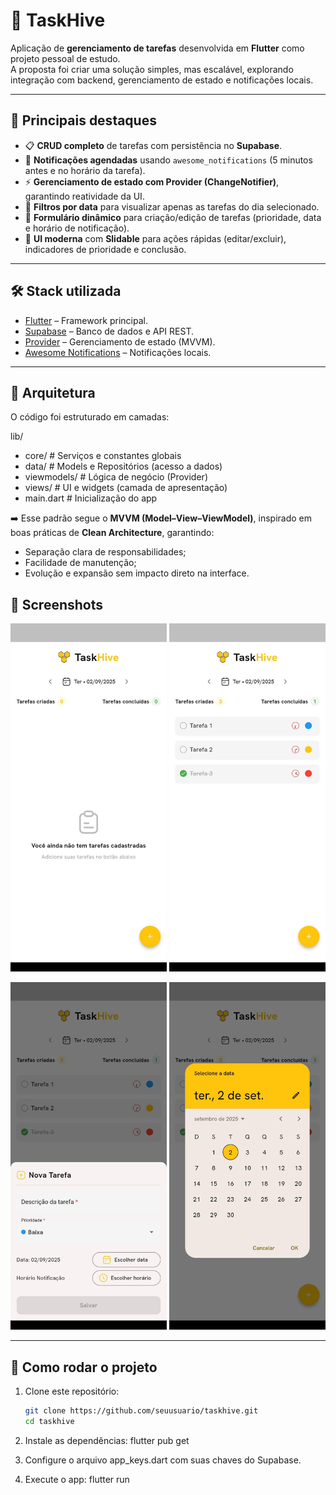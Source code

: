 # 🐝 TaskHive

Aplicação de **gerenciamento de tarefas** desenvolvida em **Flutter** como projeto pessoal de estudo.  
A proposta foi criar uma solução simples, mas escalável, explorando integração com backend, gerenciamento de estado e notificações locais.

---

## 🔑 Principais destaques
- 📋 **CRUD completo** de tarefas com persistência no **Supabase**.  
- 🔔 **Notificações agendadas** usando `awesome_notifications` (5 minutos antes e no horário da tarefa).  
- ⚡ **Gerenciamento de estado com Provider (ChangeNotifier)**, garantindo reatividade da UI.  
- 📅 **Filtros por data** para visualizar apenas as tarefas do dia selecionado.  
- 📝 **Formulário dinâmico** para criação/edição de tarefas (prioridade, data e horário de notificação).  
- 🎨 **UI moderna** com **Slidable** para ações rápidas (editar/excluir), indicadores de prioridade e conclusão.  

---

## 🛠️ Stack utilizada
- [Flutter](https://flutter.dev/) – Framework principal.  
- [Supabase](https://supabase.com/) – Banco de dados e API REST.  
- [Provider](https://pub.dev/packages/provider) – Gerenciamento de estado (MVVM).  
- [Awesome Notifications](https://pub.dev/packages/awesome_notifications) – Notificações locais.  

---

## 📐 Arquitetura
O código foi estruturado em camadas:

lib/
   - core/ # Serviços e constantes globais
   - data/ # Models e Repositórios (acesso a dados)
   - viewmodels/ # Lógica de negócio (Provider)
   - views/ # UI e widgets (camada de apresentação)
   - main.dart # Inicialização do app

➡️ Esse padrão segue o **MVVM (Model–View–ViewModel)**, inspirado em boas práticas de **Clean Architecture**, garantindo:  
- Separação clara de responsabilidades;  
- Facilidade de manutenção;  
- Evolução e expansão sem impacto direto na interface.

## 📸 Screenshots

<p align="left">
  <img src="assets/images/home_taskhive.jpg" alt="Tela inicial sem tarefas" width="250"/>
  <img src="assets/images/home_task.jpg" alt="Tela inicial com tarefas" width="250"/>
</p>

<p align="left">
  <img src="assets/images/form_taskhive.jpg" alt="Formulário de tarefa" width="250"/>
  <img src="assets/images/calendar_taskhive.jpg" alt="Calendário" width="250"/>
</p>


---

## 🚀 Como rodar o projeto
1. Clone este repositório:
   ```bash
   git clone https://github.com/seuusuario/taskhive.git
   cd taskhive

2. Instale as dependências:
flutter pub get


3. Configure o arquivo app_keys.dart com suas chaves do Supabase.

4. Execute o app:
flutter run
